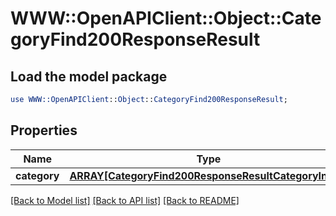 # WWW::OpenAPIClient::Object::CategoryFind200ResponseResult

## Load the model package
```perl
use WWW::OpenAPIClient::Object::CategoryFind200ResponseResult;
```

## Properties
Name | Type | Description | Notes
------------ | ------------- | ------------- | -------------
**category** | [**ARRAY[CategoryFind200ResponseResultCategoryInner]**](CategoryFind200ResponseResultCategoryInner.md) |  | [optional] 

[[Back to Model list]](../README.md#documentation-for-models) [[Back to API list]](../README.md#documentation-for-api-endpoints) [[Back to README]](../README.md)


